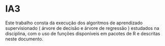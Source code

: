 # IA3
Este  trabalho consta  da  execução  dos algoritmos  de  aprendizado  supervisionado ( árvore  de  decisão  e  árvore de regressão ) estudados na disciplina, com o uso  de funções disponíveis em pacotes de R  e descritas  neste documento. 
